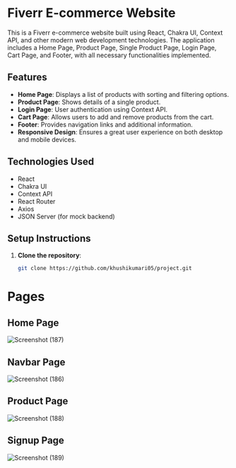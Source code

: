 # Fiverr E-commerce Website

This is a Fiverr e-commerce website built using React, Chakra UI, Context API, and other modern web development technologies. The application includes a Home Page, Product Page, Single Product Page, Login Page, Cart Page, and Footer, with all necessary functionalities implemented.

## Features

- **Home Page**: Displays a list of products with sorting and filtering options.
- **Product Page**: Shows details of a single product.
- **Login Page**: User authentication using Context API.
- **Cart Page**: Allows users to add and remove products from the cart.
- **Footer**: Provides navigation links and additional information.
- **Responsive Design**: Ensures a great user experience on both desktop and mobile devices.

## Technologies Used

- React
- Chakra UI
- Context API
- React Router
- Axios
- JSON Server (for mock backend)

## Setup Instructions

1. **Clone the repository**:
   ```bash
   git clone https://github.com/khushikumari05/project.git


# Pages

## Home Page
![Screenshot (187)](https://github.com/khushikumari05/project/assets/155563439/a71d86e1-c016-44e7-9b51-956e9c3108f7)

## Navbar Page
![Screenshot (186)](https://github.com/khushikumari05/project/assets/155563439/b6ac4229-54c7-415b-a6fd-b48f5c4cd4e0)

## Product Page
![Screenshot (188)](https://github.com/khushikumari05/project/assets/155563439/213ad746-a961-4c3e-b588-eccd4902c3a7)

## Signup Page
![Screenshot (189)](https://github.com/khushikumari05/project/assets/155563439/5b991b75-0253-423e-817e-949bba8f1550)
